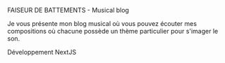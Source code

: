 FAISEUR DE BATTEMENTS - Musical blog

Je vous présente mon blog musical où vous pouvez écouter mes compositions où chacune possède un thème particulier pour s'imager le son.

Développement NextJS
